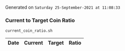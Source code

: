 Generated on `Saturday 25-September-2021 at 11:08:33`

### Current to Target Coin Ratio
`current_coin_ratio.sh`

Date|Current|Target|Ratio
---|---|---|---
